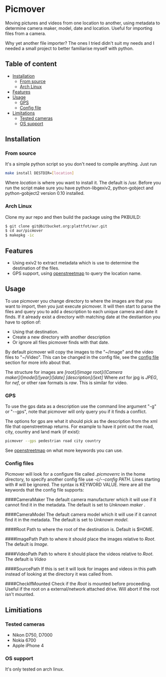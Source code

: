 # Picmover

Moving pictures and videos from one location to another, using
metadata to determine camera maker, model, date and location. Useful
for importing files from a camera.

Why yet another file importer? The ones I tried didn't suit my needs
and I needed a small project to better familiarise myself with
python.

## Table of content
- [Installation](#installation)
  - [From source](#from-source)
  - [Arch Linux](#arch-linux)
- [Features](#features)
- [Usage](#usage)
  - [GPS](#gps)
  - [Config file](#config-file)
- [Limitations](#limitations)
  - [Tested cameras](#tested-cameras)
  - [OS support](#os-support)
  
## Installation

### From source
It's a simple python script so you don't need to compile anything. Just run
```bash
make install DESTDIR=[location]
```

Where *location* is where you want to install it. The default is /usr.
Before you run the script make sure you have python-libgexiv2,
python-gobject and python-gobject2 version 0.10 installed.

### Arch Linux
Clone my aur repo and then build the package using the PKBUILD:
```bash
$ git clone git@bitbucket.org:plattfot/aur.git
$ cd aur/picmover
$ makepkg -ic
```
## Features
- Using exiv2 to extract metadata which is use to determine the
  destination of the files.
- GPS support, using
  [openstreetmap](https://wiki.openstreetmap.org/wiki/Nominatim#Example)
  to query the location name.

## Usage

To use picmover you change directory to where the images are that you
want to import, then you just execute picmover. It will then start to
parse the files and query you to add a description to each unique
camera and date it finds. If it already exist a directory with
matching date at the destiantion you have to option of:
- Using that destination.
- Create a new directory with another description
- Or ignore all files picmover finds with that date.

By default picmover will copy the images to the "~/Image" and the
video files to "~/Video". This can be changed in the config file, see
the [config file](#config-file) section for more info about that.

The structure for images are
*\[root\]/\[image root\]/\[Camera maker\]/\[model\]/\[year\]/\[date\]
\[description\]/\[ext\]* Where *ext* for jpg is *JPEG*, for *nef*, or
other raw formats is *raw*. This is similar for video.

### GPS

To use the gps data as a description use the command line argument
"-g" or "--gps", note that picmover will only query you if it finds a
conflict.

The options for gps are what it should pick as the description from
the xml file that openstreetmap returns. For example to have it print
out the road, city, country and land mark (if exist):
```bash
picmover --gps pedestrian road city country
```

See
[openstreetmap](https://wiki.openstreetmap.org/wiki/Nominatim#Example)
on what more keywords you can use.

### Config files

Picmover will look for a configure file called *.picmoverrc* in the
home directory, to specify another config file use *-c/--config PATH*.
Lines starting with # will be ignored.
The syntax is KEYWORD VALUE.
Here are all the keywords that the config file supports:

####CameraMaker
The default camera manufacturer which it will use if it cannot find it
in the metadata. The default is set to *Unknown maker* .

####CameraModel
The default camera model which it will use if it cannot find it in the
metadata. The default is set to *Unknown model*.

####Root
Path to where the root of the destination is. Default is $HOME.

####ImagePath
Path to where it should place the images relative to *Root*. The default is *Image*.

####VideoPath
Path to where it should place the videos relative to *Root*. The default is *Video*

####SourcePath
If this is set it will look for images and videos in this path instead
of looking at the directory it was called from.

####CheckIfMounted
Check if the *Root* is mounted before proceeding. Useful if the root
on a external/network attached drive. Will abort if the root isn't
mounted.

## Limitiations

### Tested cameras
- Nikon D750, D7000
- Nokia 6700
- Apple iPhone 4

### OS support
It's only tested on arch linux.

